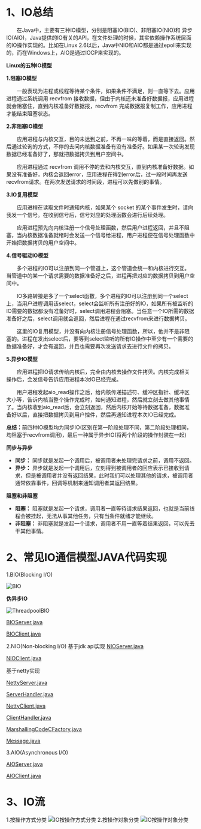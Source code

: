# 1、IO总结
<p style="text-indent:2em">在Java中，主要有三种IO模型，分别是阻塞IO(BIO)、非阻塞IO(NIO)和 异步IO(AIO)，Java提供的IO有关的API，在文件处理的时候，其实依赖操作系统层面的IO操作实现的。比如在Linux 2.6以后，Java中NIO和AIO都是通过epoll来实现的，而在Windows上，AIO是通过IOCP来实现的。</p>  

**Linux的五种IO模型**

**1.阻塞IO模型**  
<p style="text-indent:2em">一般表现为进程或线程等待某个条件，如果条件不满足，则一直等下去。应用进程通过系统调用 recvfrom 接收数据，但由于内核还未准备好数据报，应用进程就会阻塞住，直到内核准备好数据报，recvfrom 完成数据报复制工作，应用进程才能结束阻塞状态。</p>

**2.非阻塞IO模型**  
<p style="text-indent:2em">应用进程与内核交互，目的未达到之前，不再一味的等着，而是直接返回。然后通过轮询的方式，不停的去问内核数据准备有没有准备好。如果某一次轮询发现数据已经准备好了，那就把数据拷贝到用户空间中。</p>
<p style="text-indent:2em">应用进程通过 recvfrom 调用不停的去和内核交互，直到内核准备好数据。如果没有准备好，内核会返回error，应用进程在得到error后，过一段时间再发送recvfrom请求。在两次发送请求的时间段，进程可以先做别的事情。</p>

**3.IO复用模型**  
<p style="text-indent:2em">应用进程在读取文件时通知内核，如果某个 socket 的某个事件发生时，请向我发一个信号。在收到信号后，信号对应的处理函数会进行后续处理。</p><p style="text-indent:2em">应用进程预先向内核注册一个信号处理函数，然后用户进程返回，并且不阻塞，当内核数据准备就绪时会发送一个信号给进程，用户进程便在信号处理函数中开始把数据拷贝的用户空间中。</p>

**4.信号驱动IO模型**  
<p style="text-indent:2em">多个进程的IO可以注册到同一个管道上，这个管道会统一和内核进行交互。当管道中的某一个请求需要的数据准备好之后，进程再把对应的数据拷贝到用户空间中。</p>
<p style="text-indent:2em">IO多路转接是多了一个select函数，多个进程的IO可以注册到同一个select上，当用户进程调用该select，select会监听所有注册好的IO，如果所有被监听的IO需要的数据都没有准备好时，select调用进程会阻塞。当任意一个IO所需的数据准备好之后，select调用就会返回，然后进程在通过recvfrom来进行数据拷贝。</p>
<p style="text-indent:2em">这里的IO复用模型，并没有向内核注册信号处理函数，所以，他并不是非阻塞的。进程在发出select后，要等到select监听的所有IO操作中至少有一个需要的数据准备好，才会有返回，并且也需要再次发送请求去进行文件的拷贝。</p>

**5.异步IO模型**  
<p style="text-indent:2em">应用进程把IO请求传给内核后，完全由内核去操作文件拷贝。内核完成相关操作后，会发信号告诉应用进程本次IO已经完成。</p>
<p style="text-indent:2em">用户进程发起aio_read操作之后，给内核传递描述符、缓冲区指针、缓冲区大小等，告诉内核当整个操作完成时，如何通知进程，然后就立刻去做其他事情了。当内核收到aio_read后，会立刻返回，然后内核开始等待数据准备，数据准备好以后，直接把数据拷贝到用户控件，然后再通知进程本次IO已经完成。</p>

<p><b>总结：</b>前四种IO模型均为同步IO(区别在第一阶段处理不同，第二阶段处理相同，均阻塞于recvfrom调用)，最后一种属于异步IO(将两个阶段的操作封装在一起)</p>

**同步与异步**  
- <b>同步：</b> 同步就是发起一个调用后，被调用者未处理完请求之前，调用不返回。
- <b>异步：</b> 异步就是发起一个调用后，立刻得到被调用者的回应表示已接收到请求，但是被调用者并没有返回结果，此时我们可以处理其他的请求，被调用者通常依靠事件，回调等机制来通知调用者其返回结果。
  
**阻塞和非阻塞**  
- <b>阻塞：</b> 阻塞就是发起一个请求，调用者一直等待请求结果返回，也就是当前线程会被挂起，无法从事其他任务，只有当条件就绪才能继续。
- <b>非阻塞：</b> 非阻塞就是发起一个请求，调用者不用一直等着结果返回，可以先去干其他事情。

# 2、常见IO通信模型JAVA代码实现
1.BIO(Blocking I/O)

![BIO](images/BIO.png)

<b>伪异步IO</b>

![ThreadpoolBIO](images/ThreadpoolBIO.png)

[BIOServer.java](../src/io/bio/BIOServer.java)

[BIOClient.java](../src/io/bio/BIOClient.java)

2.NIO(Non-blocking I/O)
基于jdk api实现
[NIOServer.java](../src/io/nio/jdk/NIOServer.java)

[NIOClient.java](../src/io/nio/jdk/NIOServer.java)

基于netty实现

[NettyServer.java](../src/io/nio/netty/NettyServer.java)

[ServerHandler.java](../src/io/nio/netty/ServerHandler.java)

[NettyClient.java](../src/io/nio/netty/NettyClient.java)

[ClientHandler.java](../src/io/nio/netty/ClientHandler.java)

[MarshallingCodeCFactory.java](../src/io/nio/netty/MarshallingCodeCFactory.java)

[Message.java](../src/io/nio/netty/Message.java)

3.AIO(Asynchronous I/O)

[AIOServer.java](../src/io/aio/AIOServer.java)

[AIOClient.java](../src/io/aio/AIOServer.java)

# 3、IO流
1.按操作方式分类
![IO按操作方式分类](images/IO按操作方式分类.png)
2.按操作对象分类
![IO按操作对象分类](images/IO按操作对象分类.png)


